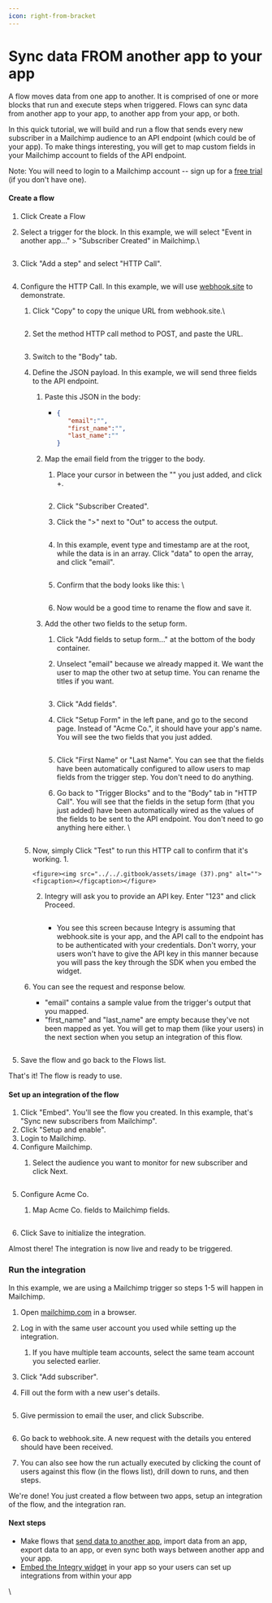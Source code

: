```yaml
---
icon: right-from-bracket
---
```


# Sync data FROM another app to your app

A flow moves data from one app to another. It is comprised of one or more blocks that run and execute steps when triggered. Flows can sync data from another app to your app, to another app from your app, or both.

In this quick tutorial, we will build and run a flow that sends every new subscriber in a Mailchimp audience to an API endpoint (which could be of your app). To make things interesting, you will get to map custom fields in your Mailchimp account to fields of the API endpoint.

Note: You will need to login to a Mailchimp account -- sign up for a [free trial](https://login.mailchimp.com/signup/?plan=free_monthly_plan_v0\&subscribers=500) (if you don't have one).

#### Create a flow <a href="#h_01hev188pb696nwg83zdnc0e1n" id="h_01hev188pb696nwg83zdnc0e1n"></a>

1. Click Create a Flow
2.  Select a trigger for the block. In this example, we will select "Event in another app..." > "Subscriber Created" in Mailchimp.\


    <figure><img src="../../.gitbook/assets/Screenshot 2024-10-27 at 8.21.35 PM.png" alt=""><figcaption></figcaption></figure>
3.  Click "Add a step" and select "HTTP Call".



    <figure><img src="../../.gitbook/assets/Screenshot 2024-10-27 at 8.22.21 PM.png" alt=""><figcaption></figcaption></figure>
4. Configure the HTTP Call. In this example, we will use [webhook.site](https://webhook.site/) to demonstrate.
   1.  Click "Copy" to copy the unique URL from webhook.site.\


       <figure><img src="../../.gitbook/assets/image (26).png" alt=""><figcaption></figcaption></figure>
   2.  Set the method HTTP call method to POST, and paste the URL.&#x20;

       <figure><img src="../../.gitbook/assets/image (27).png" alt=""><figcaption></figcaption></figure>
   3. Switch to the "Body" tab.
   4. Define the JSON payload. In this example, we will send three fields to the API endpoint.
      1. Paste this JSON in the body:&#x20;
         * ```json
           {
              "email":"",
              "first_name":"",
              "last_name":""
           }
           ```
      2. Map the email field from the trigger to the body.
         1.  Place your cursor in between the "" you just added, and click +.&#x20;

             <figure><img src="../../.gitbook/assets/image (28).png" alt=""><figcaption></figcaption></figure>
         2. Click "Subscriber Created".
         3.  Click the ">" next to "Out" to access the output.&#x20;

             <figure><img src="../../.gitbook/assets/image (29).png" alt=""><figcaption></figcaption></figure>
         4.  In this example, event type and timestamp are at the root, while the data is in an array. Click "data" to open the array, and click "email".

             <figure><img src="../../.gitbook/assets/image (30).png" alt=""><figcaption></figcaption></figure>
         5.  Confirm that the body looks like this: \


             <figure><img src="../../.gitbook/assets/image (31).png" alt=""><figcaption></figcaption></figure>
         6. Now would be a good time to rename the flow and save it.
      3. Add the other two fields to the setup form.
         1. Click "Add fields to setup form..." at the bottom of the body container.
         2.  Unselect "email" because we already mapped it. We want the user to map the other two at setup time. You can rename the titles if you want.&#x20;

             <figure><img src="../../.gitbook/assets/image (32).png" alt=""><figcaption></figcaption></figure>
         3. Click "Add fields".
         4.  Click "Setup Form" in the left pane, and go to the second page. Instead of "Acme Co.", it should have your app's name. You will see the two fields that you just added.&#x20;

             <figure><img src="../../.gitbook/assets/image (33).png" alt=""><figcaption></figcaption></figure>
         5. Click "First Name" or "Last Name". You can see that the fields have been automatically configured to allow users to map fields from the trigger step. You don't need to do anything.
         6.  Go back to "Trigger Blocks" and to the "Body" tab in "HTTP Call". You will see that the fields in the setup form (that you just added) have been automatically wired as the values of the fields to be sent to the API endpoint. You don't need to go anything here either. \


             <figure><img src="../../.gitbook/assets/image (34).png" alt=""><figcaption></figcaption></figure>
   5. Now, simply Click "Test" to run this HTTP call to confirm that it's working.&#x20;
      1.

          <figure><img src="../../.gitbook/assets/image (37).png" alt=""><figcaption></figcaption></figure>
      2.  Integry will ask you to provide an API key. Enter "123" and click Proceed.



          <figure><img src="../../.gitbook/assets/image (38).png" alt=""><figcaption></figcaption></figure>

          * You see this screen because Integry is assuming that webhook.site is your app, and the API call to the endpoint has to be authenticated with your credentials. Don't worry, your users won't have to give the API key in this manner because you will pass the key through the SDK when you embed the widget.
   6.  You can see the request and response below.&#x20;

       * "email" contains a sample value from the trigger's output that you mapped.
       * "first\_name" and "last\_name" are empty because they've not been mapped as yet. You will get to map them (like your users) in the next section when you setup an integration of this flow.

       <figure><img src="../../.gitbook/assets/image (40).png" alt=""><figcaption></figcaption></figure>
5. Save the flow and go back to the Flows list.

That's it! The flow is ready to use.

#### Set up an integration of the flow <a href="#h_01hev2zavgk1s46ekb4mgvr37g" id="h_01hev2zavgk1s46ekb4mgvr37g"></a>

1. Click "Embed". You'll see the flow you created. In this example, that's "Sync new subscribers from Mailchimp".
2. Click "Setup and enable".
3. Login to Mailchimp.
4. Configure Mailchimp.
   1.  Select the audience you want to monitor for new subscriber and click Next.&#x20;

       <figure><img src="../../.gitbook/assets/image (41).png" alt=""><figcaption></figcaption></figure>
5. Configure Acme Co.
   1.  Map Acme Co. fields to Mailchimp fields.&#x20;

       <figure><img src="../../.gitbook/assets/image (42).png" alt=""><figcaption></figcaption></figure>
6. Click Save to initialize the integration.

Almost there! The integration is now live and ready to be triggered.

### Run the integration <a href="#h_01hexket3180hrha4jn5ybpjw5" id="h_01hexket3180hrha4jn5ybpjw5"></a>

In this example, we are using a Mailchimp trigger so steps 1-5 will happen in Mailchimp.

1. Open [mailchimp.com](https://mailchimp.com/) in a browser.
2. Log in with the same user account you used while setting up the integration.
   1. If you have multiple team accounts, select the same team account you selected earlier.
3. Click "Add subscriber".
4.  Fill out the form with a new user's details.&#x20;

    <figure><img src="../../.gitbook/assets/image (43).png" alt=""><figcaption></figcaption></figure>
5.  Give permission to email the user, and click Subscribe.

    <figure><img src="../../.gitbook/assets/image (44).png" alt=""><figcaption></figcaption></figure>
6. Go back to webhook.site. A new request with the details you entered should have been received.
7. You can also see how the run actually executed by clicking the count of users against this flow (in the flows list), drill down to runs, and then steps.

We're done! You just created a flow between two apps, setup an integration of the flow, and the integration ran.

#### Next steps <a href="#h_01hneavbezh46z9tyxsmgjwztw" id="h_01hneavbezh46z9tyxsmgjwztw"></a>

* Make flows that [send data to another app](sync-data-to-another-app-from-your-app.md), import data from an app, export data to an app, or even sync both ways between another app and your app.&#x20;
* [Embed the Integry widget](broken-reference) in your app so your users can set up integrations from within your app

\
